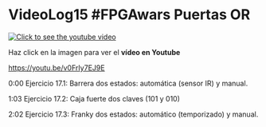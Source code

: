 # VideoLog15 #FPGAwars Puertas OR

[![Click to see the youtube video](https://img.youtube.com/vi/v0FrIy7EJ9E/0.jpg)](https://youtu.be/v0FrIy7EJ9E)

Haz click en la imagen para ver el **vídeo en Youtube**

https://youtu.be/v0FrIy7EJ9E

0:00 Ejercicio 17.1: Barrera dos estados: automática (sensor IR) y manual.

1:03 Ejercicio 17.2: Caja fuerte dos claves (101 y 010)

2:02 Ejercicio 17.3: Franky dos estados:  automático (temporizado) y manual.
